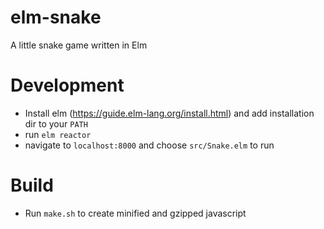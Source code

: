 # elm-snake
A little snake game written in Elm

# Development

* Install elm (https://guide.elm-lang.org/install.html) and add installation dir to your `PATH`
* run `elm reactor`
* navigate to `localhost:8000` and choose `src/Snake.elm` to run

# Build

* Run `make.sh` to create minified and gzipped javascript
